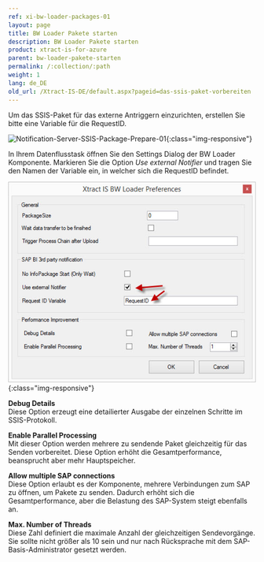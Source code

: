 ```yaml
---
ref: xi-bw-loader-packages-01
layout: page
title: BW Loader Pakete starten
description: BW Loader Pakete starten
product: xtract-is-for-azure
parent: bw-loader-pakete-starten
permalink: /:collection/:path
weight: 1
lang: de_DE
old_url: /Xtract-IS-DE/default.aspx?pageid=das-ssis-paket-vorbereiten
---
```


Um das SSIS-Paket für das externe Antriggern einzurichten, erstellen Sie bitte eine Variable für die RequestID.

![Notification-Server-SSIS-Package-Prepare-01](/img/content/Notification-Server-SSIS-Package-Prepare-01.png){:class="img-responsive"}

In Ihrem Datenflusstask öffnen Sie den Settings Dialog der BW Loader Komponente. Markieren Sie die Option *Use external Notifier* und tragen Sie den Namen der Variable ein, in welcher sich die RequestID befindet.

![XIS_BWL_Settings2](/img/content/XIS_BWL_Settings2.png){:class="img-responsive"}

**Debug Details**<br>
Diese Option erzeugt eine detailierter Ausgabe der einzelnen Schritte im SSIS-Protokoll.

**Enable Parallel Processing**<br>
Mit dieser Option werden mehrere zu sendende Paket gleichzeitig für das Senden vorbereitet. Diese Option erhöht die Gesamtperformance, beansprucht aber mehr Hauptspeicher.

**Allow multiple SAP connections**<br>
Diese Option erlaubt es der Komponente, mehrere Verbindungen zum SAP zu öffnen, um Pakete zu senden. Dadurch erhöht sich die Gesamtperformance, aber die Belastung des SAP-System steigt ebenfalls an.

**Max. Number of Threads**<br>
Diese Zahl definiert die maximale Anzahl der gleichzeitigen Sendevorgänge. Sie sollte nicht größer als 10 sein und nur nach Rücksprache mit dem SAP-Basis-Administrator gesetzt werden.

